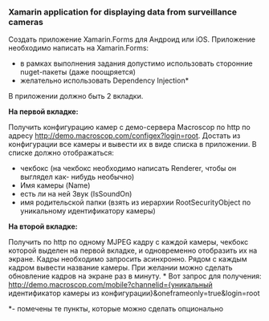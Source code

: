 ﻿### Xamarin application for displaying data from surveillance cameras

Создать приложение Xamarin.Forms для Андроид или iOS.
Приложение необходимо написать на Xamarin.Forms:
* в рамках выполнения задания допустимо использовать сторонние nuget-пакеты
  (даже поощряется)
* желательно использовать Dependency Injection*

В приложении должно быть 2 вкладки.

**На первой вкладке:**

Получить конфигурацию камер с демо-сервера Macroscop по http по адресу
http://demo.macroscop.com/configex?login=root. Достать из конфигурации все камеры и вывести их в виде списка в приложении. В списке должно отображаться:
* чекбокс (на чекбокс необходимо написать Renderer, чтобы он выглядел как-
  нибудь необычно)
* Имя камеры (Name)
* есть ли на ней Звук (IsSoundOn)
* имя родительской папки (взять из иерархии RootSecurityObject по уникальному
  идентификатору камеры)

**На второй вкладке:**

Получить по http по одному MJPEG кадру с каждой камеры, чекбокс которой
выделен на первой вкладке, и одновременно отобразить их на экране. Кадры
необходимо запросить асинхронно.
Рядом с каждым кадром вывести название камеры.
При желании можно сделать обновление кадров на экране раз в минуту. *
Вот запрос для получения:
http://demo.macroscop.com/mobile?channelid={уникальный идентификатор камеры из
конфигурации}&oneframeonly=true&login=root

*- помечены те пункты, которые можно сделать опционально